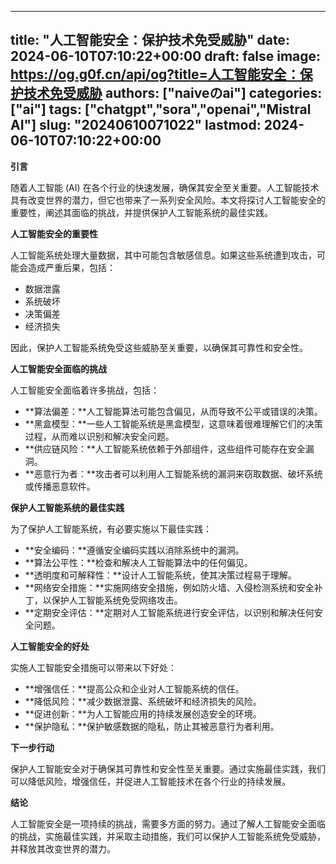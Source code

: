 
---
title: "人工智能安全：保护技术免受威胁"
date: 2024-06-10T07:10:22+00:00
draft: false
image: https://og.g0f.cn/api/og?title=人工智能安全：保护技术免受威胁
authors: ["naiveのai"]
categories: ["ai"]
tags: ["chatgpt","sora","openai","Mistral AI"]
slug: "20240610071022"
lastmod: 2024-06-10T07:10:22+00:00
---
**引言**

随着人工智能 (AI) 在各个行业的快速发展，确保其安全至关重要。人工智能技术具有改变世界的潜力，但它也带来了一系列安全风险。本文将探讨人工智能安全的重要性，阐述其面临的挑战，并提供保护人工智能系统的最佳实践。

**人工智能安全的重要性**

人工智能系统处理大量数据，其中可能包含敏感信息。如果这些系统遭到攻击，可能会造成严重后果，包括：

- 数据泄露
- 系统破坏
- 决策偏差
- 经济损失

因此，保护人工智能系统免受这些威胁至关重要，以确保其可靠性和安全性。

**人工智能安全面临的挑战**

人工智能安全面临着许多挑战，包括：

- **算法偏差：**人工智能算法可能包含偏见，从而导致不公平或错误的决策。
- **黑盒模型：**一些人工智能系统是黑盒模型，这意味着很难理解它们的决策过程，从而难以识别和解决安全问题。
- **供应链风险：**人工智能系统依赖于外部组件，这些组件可能存在安全漏洞。
- **恶意行为者：**攻击者可以利用人工智能系统的漏洞来窃取数据、破坏系统或传播恶意软件。

**保护人工智能系统的最佳实践**

为了保护人工智能系统，有必要实施以下最佳实践：

- **安全编码：**遵循安全编码实践以消除系统中的漏洞。
- **算法公平性：**检查和解决人工智能算法中的任何偏见。
- **透明度和可解释性：**设计人工智能系统，使其决策过程易于理解。
- **网络安全措施：**实施网络安全措施，例如防火墙、入侵检测系统和安全补丁，以保护人工智能系统免受网络攻击。
- **定期安全评估：**定期对人工智能系统进行安全评估，以识别和解决任何安全问题。

**人工智能安全的好处**

实施人工智能安全措施可以带来以下好处：

- **增强信任：**提高公众和企业对人工智能系统的信任。
- **降低风险：**减少数据泄露、系统破坏和经济损失的风险。
- **促进创新：**为人工智能应用的持续发展创造安全的环境。
- **保护隐私：**保护敏感数据的隐私，防止其被恶意行为者利用。

**下一步行动**

保护人工智能安全对于确保其可靠性和安全性至关重要。通过实施最佳实践，我们可以降低风险，增强信任，并促进人工智能技术在各个行业的持续发展。

**结论**

人工智能安全是一项持续的挑战，需要多方面的努力。通过了解人工智能安全面临的挑战，实施最佳实践，并采取主动措施，我们可以保护人工智能系统免受威胁，并释放其改变世界的潜力。